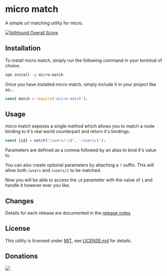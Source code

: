# micro match

A simple url matching utility for micro.

[![bitHound Overall Score](https://www.bithound.io/github/nblackburn/micro-match/badges/score.svg)](https://www.bithound.io/github/nblackburn/micro-match)

## Installation

To install micro match, simply run the following command in your terminal of choice.

```bash
npm install -g micro-match
```

Once you have installed micro match, simply include it in your project like so...

```javascript
const match = require('micro-match');
```

## Usage

micro match exposes a single method which allows you to match a route binding to it's real world counterpart and return it's bindings.

```javascript
const {id} = match('/users/:id', '/users/1');
```
Parameters are defined as a comma followed by an alias to bind it's value to.

You can also create optional parameters by attaching a `?` suffix. This will allow both `/users` and `/users/1` to be matched.

Now you will be able to access the `id` parameter with the value of `1` and handle it however ever you like.

## Changes

Details for each release are documented in the [release notes](CHANGELOG.md).

## License

This utility is licensed under [MIT](http://opensource.org/licenses/mit), see [LICENSE.md](LICENSE.md) for details.

## Donations

[![](https://www.buymeacoffee.com/assets/img/custom_images/black_img.png)](https://buymeacoffee.com/nblackburn)
